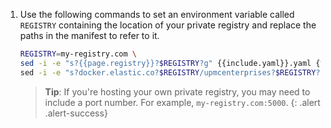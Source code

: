 1. Use the following commands to set an environment variable called `REGISTRY` containing
   the location of your private registry and replace the paths in the manifest to refer to it.

   ```bash
   REGISTRY=my-registry.com \
   sed -i -e "s?{{page.registry}}?$REGISTRY?g" {{include.yaml}}.yaml {% if include.yaml == "monitor-calico" %}\
   sed -i -e "s?docker.elastic.co?$REGISTRY/upmcenterprises?$REGISTRY?g" {{include.yaml}}.yaml{% endif %}
   ```

   > **Tip**: If you're hosting your own private registry, you may need to include
   > a port number. For example, `my-registry.com:5000`.
   {: .alert .alert-success}
